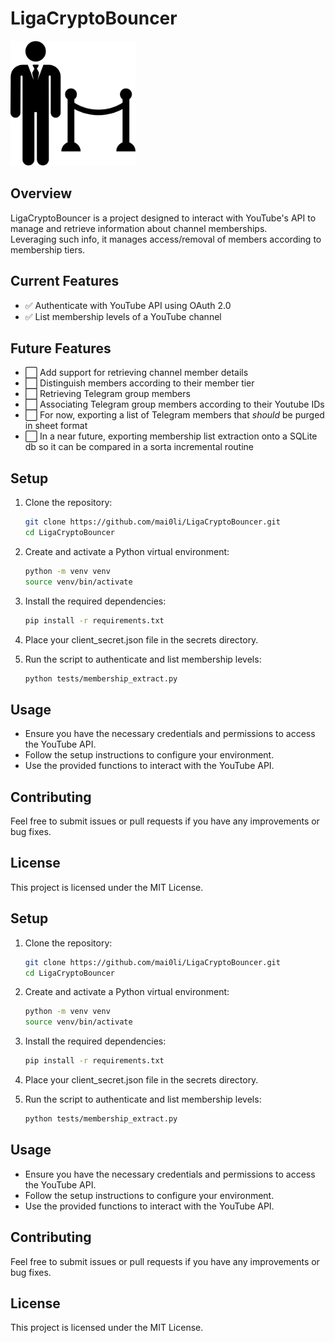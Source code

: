 # LigaCryptoBouncer

<img src="icon.png" alt="LigaCryptoBouncer Logo" width="200"/>

## Overview

LigaCryptoBouncer is a project designed to interact with YouTube's API to manage and retrieve information about channel memberships.  
Leveraging such info, it manages access/removal of members according to membership tiers.

## Current Features

- ✅ Authenticate with YouTube API using OAuth 2.0
- ✅ List membership levels of a YouTube channel

## Future Features

- ⬜ Add support for retrieving channel member details
- ⬜ Distinguish members according to their member tier
- ⬜ Retrieving Telegram group members
- ⬜ Associating Telegram group members according to their Youtube IDs
- ⬜ For now, exporting a list of Telegram members that _should_ be purged in sheet format
- ⬜ In a near future, exporting membership list extraction onto a SQLite db so it can be compared in a sorta incremental routine

## Setup

1. Clone the repository:

   ```sh
   git clone https://github.com/mai0li/LigaCryptoBouncer.git
   cd LigaCryptoBouncer
   ```

2. Create and activate a Python virtual environment:

   ```sh
   python -m venv venv
   source venv/bin/activate
   ```

3. Install the required dependencies:

   ```sh
   pip install -r requirements.txt
   ```

4. Place your client_secret.json file in the secrets directory.

5. Run the script to authenticate and list membership levels:

   ```sh
   python tests/membership_extract.py
   ```

## Usage

- Ensure you have the necessary credentials and permissions to access the YouTube API.
- Follow the setup instructions to configure your environment.
- Use the provided functions to interact with the YouTube API.

## Contributing

Feel free to submit issues or pull requests if you have any improvements or bug fixes.

## License

This project is licensed under the MIT License.

## Setup

1. Clone the repository:

   ```sh
   git clone https://github.com/mai0li/LigaCryptoBouncer.git
   cd LigaCryptoBouncer
   ```

2. Create and activate a Python virtual environment:

   ```sh
   python -m venv venv
   source venv/bin/activate
   ```

3. Install the required dependencies:

   ```sh
   pip install -r requirements.txt
   ```

4. Place your client_secret.json file in the secrets directory.

5. Run the script to authenticate and list membership levels:

   ```sh
   python tests/membership_extract.py
   ```

## Usage

- Ensure you have the necessary credentials and permissions to access the YouTube API.
- Follow the setup instructions to configure your environment.
- Use the provided functions to interact with the YouTube API.

## Contributing

Feel free to submit issues or pull requests if you have any improvements or bug fixes.

## License

This project is licensed under the MIT License.
